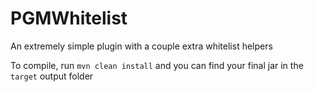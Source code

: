 # PGMWhitelist
An extremely simple plugin with a couple extra whitelist helpers

To compile, run `mvn clean install` and you can find your final jar in the `target` output folder